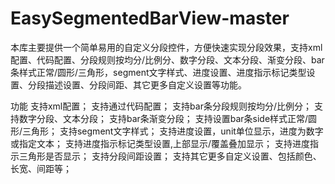 # EasySegmentedBarView-master
本库主要提供一个简单易用的自定义分段控件，方便快速实现分段效果，支持xml配置、代码配置、分段规则按均分/比例分、数字分段、文本分段、渐变分段、bar条样式正常/圆形/三角形，segment文字样式、进度设置、进度指示标记类型设置、分段描述设置、分段间距、其它更多自定义设置等功能。


功能
支持xml配置；
支持通过代码配置；
支持bar条分段规则按均分/比例分；
支持数字分段、文本分段；
支持bar条渐变分段；
支持设置bar条side样式正常/圆形/三角形；
支持segment文字样式；
支持进度设置，unit单位显示，进度为数字或指定文本；
支持进度指示标记类型设置,上部显示/覆盖叠加显示；
支持进度指示三角形是否显示；
支持分段间距设置；
支持其它更多自定义设置、包括颜色、长宽、间距等；
